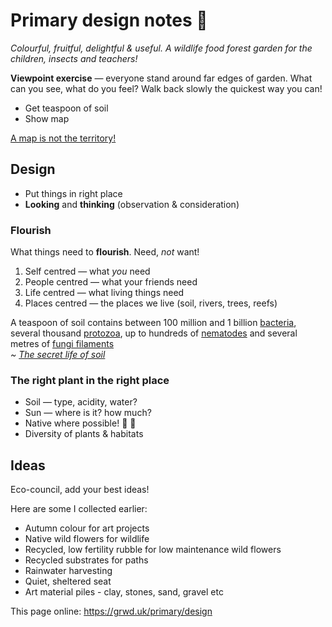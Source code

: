 # Primary design notes 🌈

_Colourful, fruitful, delightful & useful. A wildlife food forest garden for the children, insects and teachers!_

**Viewpoint exercise** — everyone stand around far edges of garden. What can you see, what do you feel? Walk back slowly the quickest way you can!

* Get teaspoon of soil
* Show map

[A map is not the territory!](https://en.wikipedia.org/wiki/Map%E2%80%93territory_relation#%22A_map_is_not_the_territory%22)

## Design

* Put things in right place
* **Looking** and **thinking** (observation & consideration)

### Flourish

What things need to **flourish**. Need, _not_ want!

1. Self centred — what _you_ need
2. People centred — what your friends need
3. Life centred — what living things need
4. Places centred — the places we live (soil, rivers, trees, reefs)

A teaspoon of soil contains between 100 million and 1 billion [bacteria](https://en.wikipedia.org/wiki/Bacteria), several thousand [protozoa](https://en.wikipedia.org/wiki/Protozoa), up to hundreds of [nematodes](https://en.wikipedia.org/wiki/Nematode) and several metres of [fungi filaments](https://en.wikipedia.org/wiki/Hypha)  
_~ [The secret life of soil](https://extension.oregonstate.edu/news/secret-life-soil)_

### The right plant in the right place

* Soil — type, acidity, water?
* Sun — where is it? how much?
* Native where possible! 🍃 🐛
* Diversity of plants & habitats

## Ideas

Eco-council, add your best ideas!

Here are some I collected earlier:

* Autumn colour for art projects
* Native wild flowers for wildlife
* Recycled, low fertility rubble for low maintenance wild flowers
* Recycled substrates for paths
* Rainwater harvesting
* Quiet, sheltered seat
* Art material piles - clay, stones, sand, gravel etc

This page online: <https://grwd.uk/primary/design>

